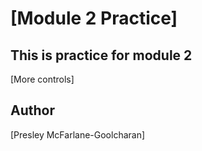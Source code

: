 # [Module 2 Practice]

## This is practice for module 2

[More controls]

## Author

[Presley McFarlane-Goolcharan]
